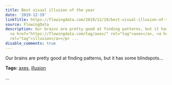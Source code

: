 ```yaml
---
title: Best visual illusion of the year
date: '2019-12-19'
linkTitle: https://flowingdata.com/2019/12/19/best-visual-illusion-of-the-year/
source: FlowingData
description: Our brains are pretty good at finding patterns, but it has some blindspots&#8230;<p><strong>Tags:</strong>
  <a href="https://flowingdata.com/tag/axes/" rel="tag">axes</a>, <a href="https://flowingdata.com/tag/illusion/"
  rel="tag">illusion</a></p> ...
disable_comments: true
---
```

Our brains are pretty good at finding patterns, but it has some blindspots&#8230;<p><strong>Tags:</strong> <a href="https://flowingdata.com/tag/axes/" rel="tag">axes</a>, <a href="https://flowingdata.com/tag/illusion/" rel="tag">illusion</a></p> ...